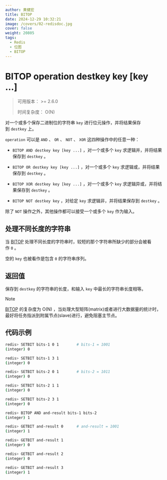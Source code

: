 ```yaml
---
author: 黄健宏
title: BITOP
date: 2024-12-29 10:32:21
image: /covers/02-redisdoc.jpg
cover: false
weight: 20805
tags:
  - Redis
  - 位图
  - BITOP
---
```


# BITOP operation destkey key [key …]

> 可用版本： >= 2.6.0
> 
> 时间复杂度： O(N)

对一个或多个保存二进制位的字符串 `key` 进行位元操作，并将结果保存到 `destkey` 上。

`operation` 可以是 `AND` 、 `OR` 、 `NOT` 、 `XOR` 这四种操作中的任意一种：

- `BITOP AND destkey key [key ...]` ，对一个或多个 `key` 求逻辑并，并将结果保存到 `destkey` 。
    
- `BITOP OR destkey key [key ...]` ，对一个或多个 `key` 求逻辑或，并将结果保存到 `destkey` 。
    
- `BITOP XOR destkey key [key ...]` ，对一个或多个 `key` 求逻辑异或，并将结果保存到 `destkey` 。
    
- `BITOP NOT destkey key` ，对给定 `key` 求逻辑非，并将结果保存到 `destkey` 。
    

除了 `NOT` 操作之外，其他操作都可以接受一个或多个 `key` 作为输入。

## 处理不同长度的字符串

当 [BITOP](#bitop) 处理不同长度的字符串时，较短的那个字符串所缺少的部分会被看作 `0` 。

空的 `key` 也被看作是包含 `0` 的字符串序列。

## 返回值

保存到 `destkey` 的字符串的长度，和输入 `key` 中最长的字符串长度相等。

Note

[BITOP](#bitop) 的复杂度为 O(N) ，当处理大型矩阵(matrix)或者进行大数据量的统计时，最好将任务指派到附属节点(slave)进行，避免阻塞主节点。

## 代码示例

```bash
redis> SETBIT bits-1 0 1        # bits-1 = 1001
(integer) 0

redis> SETBIT bits-1 3 1
(integer) 0

redis> SETBIT bits-2 0 1        # bits-2 = 1011
(integer) 0

redis> SETBIT bits-2 1 1
(integer) 0

redis> SETBIT bits-2 3 1
(integer) 0

redis> BITOP AND and-result bits-1 bits-2
(integer) 1

redis> GETBIT and-result 0      # and-result = 1001
(integer) 1

redis> GETBIT and-result 1
(integer) 0

redis> GETBIT and-result 2
(integer) 0

redis> GETBIT and-result 3
(integer) 1
```
